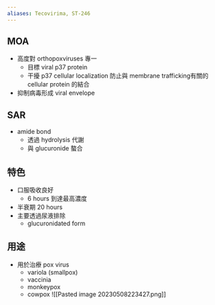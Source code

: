 ```yaml
---
aliases: Tecovirima, ST-246
---
```

## MOA
- 高度對 orthopoxviruses 專一
	- 目標 viral p37 protein
	- 干擾 p37 cellular localization 防止與 membrane trafficking有關的 cellular protein 的結合
- 抑制病毒形成 viral envelope
## SAR
- amide bond
	- 透過 hydrolysis 代謝
	- 與 glucuronide 螯合
## 特色
- 口服吸收良好
	- 6 hours 到達最高濃度
- 半衰期 20 hours
- 主要透過尿液排除
	- glucuronidated form
## 用途
- 用於治療 pox virus
	- variola (smallpox)
	- vaccinia
	- monkeypox
	- cowpox
![[Pasted image 20230508223427.png]]